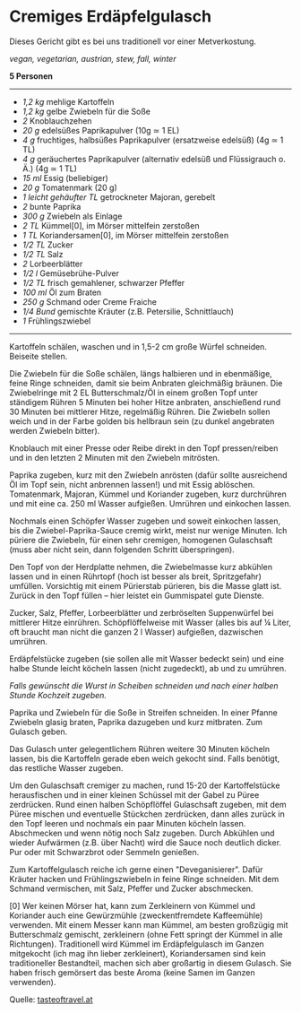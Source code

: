 # Cremiges Erdäpfelgulasch

Dieses Gericht gibt es bei uns traditionell vor einer Metverkostung.

*vegan, vegetarian, austrian, stew, fall, winter*

**5 Personen**

---

- *1,2 kg* mehlige Kartoffeln
- *1,2 kg* gelbe Zwiebeln für die Soße
- *2* Knoblauchzehen
- *20 g* edelsüßes Paprikapulver (10g ≃ 1 EL)
- *4 g* fruchtiges, halbsüßes Paprikapulver (ersatzweise edelsüß) (4g ≃ 1 TL)
- *4 g* geräuchertes Paprikapulver (alternativ edelsüß und Flüssigrauch o. Ä.) (4g ≃ 1 TL)
- *15 ml* Essig (beliebiger)
- *20 g* Tomatenmark (20 g) 
- *1 leicht gehäufter TL* getrockneter Majoran, gerebelt
- *2* bunte Paprika
- *300 g* Zwiebeln als Einlage
- *2 TL* Kümmel[0], im Mörser mittelfein zerstoßen
- *1 TL* Koriandersamen[0], im Mörser mittelfein zerstoßen
- *1/2 TL* Zucker
- *1/2 TL* Salz
- *2* Lorbeerblätter
- *1/2 l* Gemüsebrühe-Pulver
- *1/2 TL* frisch gemahlener, schwarzer Pfeffer
- *100 ml* Öl zum Braten 
- *250 g* Schmand oder Creme Fraiche
- *1/4 Bund* gemischte Kräuter (z.B. Petersilie, Schnittlauch)
- *1* Frühlingszwiebel

---

Kartoffeln schälen, waschen und in 1,5-2 cm große Würfel schneiden. Beiseite stellen.

Die Zwiebeln für die Soße schälen, längs halbieren und in ebenmäßige, feine Ringe schneiden, damit sie beim Anbraten gleichmäßig bräunen. Die Zwiebelringe mit 2 EL Butterschmalz/Öl in einem großen Topf unter ständigem Rühren 5 Minuten bei hoher Hitze anbraten, anschießend rund 30 Minuten bei mittlerer Hitze, regelmäßig Rühren. Die Zwiebeln sollen weich und in der Farbe golden bis hellbraun sein (zu dunkel angebraten werden Zwiebeln bitter).

Knoblauch mit einer Presse oder Reibe direkt in den Topf pressen/reiben und in den letzten 2 Minuten mit den Zwiebeln mitrösten.

Paprika zugeben, kurz mit den Zwiebeln anrösten (dafür sollte ausreichend Öl im Topf sein, nicht anbrennen lassen!) und mit Essig ablöschen. Tomatenmark, Majoran, Kümmel und Koriander zugeben, kurz durchrühren und mit eine ca. 250 ml Wasser aufgießen. Umrühren und einkochen lassen.

Nochmals einen Schöpfer Wasser zugeben und soweit einkochen lassen, bis die Zwiebel-Paprika-Sauce cremig wirkt, meist nur wenige Minuten. Ich püriere die Zwiebeln, für einen sehr cremigen, homogenen Gulaschsaft (muss aber nicht sein, dann folgenden Schritt überspringen).

Den Topf von der Herdplatte nehmen, die Zwiebelmasse kurz abkühlen lassen und in einen Rührtopf (hoch ist besser als breit, Spritzgefahr) umfüllen. Vorsichtig mit einem Pürierstab pürieren, bis die Masse glatt ist. Zurück in den Topf füllen – hier leistet ein Gummispatel gute Dienste.

Zucker, Salz, Pfeffer, Lorbeerblätter und zerbröselten Suppenwürfel bei mittlerer Hitze einrühren. Schöpflöffelweise mit Wasser (alles bis auf ¼ Liter, oft braucht man nicht die ganzen 2 l Wasser) aufgießen, dazwischen umrühren.

Erdäpfelstücke zugeben (sie sollen alle mit Wasser bedeckt sein) und eine halbe Stunde leicht köcheln lassen (nicht zugedeckt), ab und zu umrühren. 

*Falls gewünscht die Wurst in Scheiben schneiden und nach einer halben Stunde Kochzeit zugeben.*

Paprika und Zwiebeln für die Soße in Streifen schneiden. In einer Pfanne Zwiebeln glasig braten, Paprika dazugeben und kurz mitbraten. Zum Gulasch geben. 

Das Gulasch unter gelegentlichem Rühren weitere 30 Minuten köcheln lassen, bis die Kartoffeln gerade eben weich gekocht sind. Falls benötigt, das restliche Wasser zugeben.

Um den Gulaschsaft cremiger zu machen, rund 15-20 der Kartoffelstücke herausfischen und in einer kleinen Schüssel mit der Gabel zu Püree zerdrücken. Rund einen halben Schöpflöffel Gulaschsaft zugeben, mit dem Püree mischen und eventuelle Stückchen zerdrücken, dann alles zurück in den Topf leeren und nochmals ein paar Minuten köcheln lassen. Abschmecken und wenn nötig noch Salz zugeben.
Durch Abkühlen und wieder Aufwärmen (z.B. über Nacht) wird die Sauce noch deutlich dicker. Pur oder mit Schwarzbrot oder Semmeln genießen.

Zum Kartoffelgulasch reiche ich gerne einen "Deveganisierer". Dafür Kräuter hacken und Frühlingszwiebeln in feine Ringe schneiden. Mit dem Schmand vermischen, mit Salz, Pfeffer und Zucker abschmecken.

[0] Wer keinen Mörser hat, kann zum Zerkleinern von Kümmel und Koriander auch eine Gewürzmühle (zweckentfremdete Kaffeemühle) verwenden. Mit einem Messer kann man Kümmel, am besten großzügig mit Butterschmalz gemischt, zerkleinern (ohne Fett springt der Kümmel in alle Richtungen). Traditionell wird Kümmel im Erdäpfelgulasch im Ganzen mitgekocht (ich mag ihn lieber zerkleinert), Koriandersamen sind kein traditioneller Bestandteil, machen sich aber großartig in diesem Gulasch. Sie haben frisch gemörsert das beste Aroma (keine Samen im Ganzen verwenden).

Quelle: [tasteoftravel.at](http://www.tasteoftravel.at/cremiges-erdaepfelgulasch-kartoffelgulasch/)